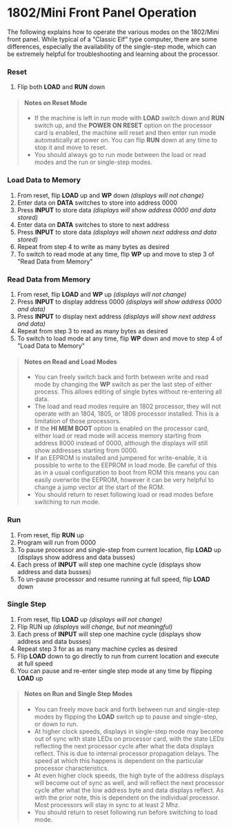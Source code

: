 
# 1802/Mini Front Panel Operation

The following explains how to operate the various modes on the 1802/Mini front panel. While typical of a "Classic Elf" type computer, there are some differences, especially the availability of the single-step mode, which can be extremely helpful for troubleshooting and learning about the processor.

### Reset
  1. Flip both **LOAD** and **RUN** down

> #### Notes on Reset Mode
> * If the machine is left in run mode with **LOAD** switch down and **RUN** switch up, and the **POWER ON RESET** option on the processor card is enabled, the machine will reset and then enter run mode automatically at power on. You can flip **RUN** down at any time to stop it and move to reset.
> * You should always go to run mode between the load or read modes and the run or single-step modes.

### Load Data to Memory
  1. From reset, flip **LOAD** up and **WP** down _(displays will not change)_
  2. Enter data on **DATA** switches to store into address 0000
  3. Press **INPUT** to store data _(displays will show address 0000 and data stored)_
  4. Enter data on **DATA** switches to store to next address
  5. Press **INPUT** to store data _(displays will shown next address and data stored)_
  6. Repeat from step 4 to write as many bytes as desired
  7. To switch to read mode at any time, flip **WP** up and move to step 3 of "Read Data from Memory"

### Read Data from Memory
  1. From reset, flip **LOAD** and **WP** up _(displays will not change)_
  2. Press **INPUT** to display address 0000 _(displays will show address 0000 and data)_
  3. Press **INPUT** to display next address _(displays will show next address and data)_
  4. Repeat from step 3 to read as many bytes as desired
  5. To switch to load mode at any time, flip **WP** down and move to step 4 of "Load Data to Memory"

> #### Notes on Read and Load Modes
> *  You can freely switch back and forth between write and read mode by changing the **WP** switch as per the last step of either process. This allows editing of single bytes without re-entering all data.
> *  The load and read modes require an 1802 processor, they will not operate with an 1804, 1805, or 1806 processor installed. This is a limitation of those processors.
> *  If the **HI MEM BOOT** option is enabled on the processor card, either load or read mode will access memory starting from address 8000 instead of 0000, although the displays will still show addresses starting from 0000.
> *  If an EEPROM is installed and jumpered for write-enable, it is possible to write to the EEPROM in load mode. Be careful of this as in a usual configuration to boot from ROM this means you can easily overwrite the EEPROM, however it can be very helpful to change a jump vector at the start of the ROM.
> *  You should return to reset following load or read modes before switching to run mode.

### Run
  1. From reset, flip **RUN** up
  2. Program will run from 0000
  3. To pause processor and single-step from current location, flip **LOAD** up (displays show address and data busses)
  4. Each press of **INPUT** will step one machine cycle (displays show address and data busses)
  5. To un-pause processor and resume running at full speed, flip **LOAD** down

### Single Step
  1. From reset, flip **LOAD** up _(displays will not change)_
  2. Flip RUN up _(displays will change, but not meaningful)_
  3. Each press of **INPUT** will step one machine cycle (displays show address and data busses)
  4. Repeat step 3 for as as many machine cycles as desired
  5. Flip **LOAD** down to go directly to run from current location and execute at full speed
  6. You can pause and re-enter single step mode at any time by flipping **LOAD** up

> #### Notes on Run and Single Step Modes
> * You can freely move back and forth between run and single-step modes by flipping the **LOAD** switch up to pause and single-step, or down to run.
> * At higher clock speeds, displays in single-step mode may become out of sync with state LEDs on processor card, with the state LEDs reflecting the next processor cycle after what the data displays reflect. This is due to internal processor propagation delays. The speed at which this happens is dependent on the particular processor characteristics.
> * At even higher clock speeds, the high byte of the address displays will become out of sync as well, and will reflect the next processor cycle after what the low address byte and data displays reflect. As with the prior note, this is dependent on the individual processor. Most processors will stay in sync to at least 2 Mhz.
> * You should return to reset following run before switching to load mode.

